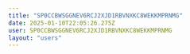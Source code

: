 ```yaml
---
title: "SP0CCBWSGGNEV6RCJ2XJD1RBVNXKC8WEKKMPRNMG"
date: 2025-01-10T22:05:26.275Z
user: SP0CCBWSGGNEV6RCJ2XJD1RBVNXKC8WEKKMPRNMG
layout: "users"
---
```

    